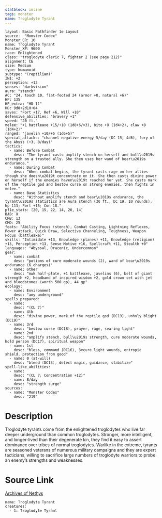 ```yaml
---
statblock: inline
tags: monster
name: Troglodyte Tyrant
---
```

```statblock
layout: Basic Pathfinder 1e Layout
source:  "Monster Codex"
Monster_CR: 10
name: Troglodyte Tyrant
Monster_XP: 9600
race: Enlightened
class: "troglodyte cleric 7, fighter 2 (see page 212)"
alignment: CE
size: Medium
type: humanoid
subtype: "(reptilian)"
INI: +2
perception: +13
senses: "darkvision"
aura: "stench"
AC: "24, touch 10, flat-footed 24 (armor +8, natural +6)"
HP: 135
HP_extra: "HD 11"
HD: 9d8+2d10+84
saves: "Fort +17, Ref +6, Will +10"
defensive_abilities: "bravery +1"
speed: "20 ft."
melee: "+1 battleaxe +15/+10 (1d8+6/×3), bite +8 (1d4+2), claw +8 (1d4+2)"
ranged: "javelin +10/+5 (1d6+5)"
special_attacks: "channel negative energy 5/day (DC 15, 4d6), fury of the Abyss (+3, 8/day)"
tactics:
  - name: Before Combat
    desc: "The tyrant casts amplify stench on herself and bull\u2019s strength on a trusted ally. She then uses her wand of bear\u2019s endurance."
  - name: During Combat
    desc: "When combat begins, the tyrant casts rage on her allies-though she doesn\u2019t concentrate on it. She then casts divine power on herself if the enemies haven\u2019t reached her yet. She casts mark of the reptile god and bestow curse on strong enemies, then fights in melee."
  - name: Base Statistics
    desc: "Without amplify stench and bear\u2019s endurance, the tyrant\u2019s statistics are Aura stench (30 ft., DC 19, 10 rounds); hp 113; Fort +15; Con 18."
pf1e_stats: [20, 15, 22, 14, 20, 14]
BAB: 8
CMB: 13
CMD: 25
feats: "Ability Focus (stench), Combat Casting, Lightning Reflexes, Power Attack, Quick Draw, Selective Channeling, Toughness, Weapon Focus (battleaxe)"
skills: "Intimidate +13, Knowledge (planes) +11, Knowledge (religion) +13, Perception +13, Sense Motive +16, Spellcraft +11, Stealth +0"
languages: "Abyssal, Draconic, Undercommon"
gear:
  - name: combat
    desc: "potions of cure moderate wounds (2), wand of bear\u2019s endurance (6 charges)"
  - name: other
    desc: "mwk half-plate, +1 battleaxe, javelins (6), belt of giant strength +2, headband of inspired wisdom +2, gold crown set with jet and bloodstones (worth 500 gp), 44 gp"
ecology:
  - name: Environment
    desc: "any underground"
spells_prepared:
  - name:
    desc: "(CL 7)"
  - name: 4th
    desc: "divine power, mark of the reptile god (DC19), unholy blight (DC19)"
  - name: 3rd
    desc: "bestow curse (DC18), prayer, rage, searing light"
  - name: 2nd
    desc: "amplify stench, bull\u2019s strength, cure moderate wounds, hold person (DC17), spiritual weapon"
  - name: 1st
    desc: "bless, command (DC16), 3xcure light wounds, entropic shield, protection from good"
  - name: 0 (at-will)
    desc: "bleed (DC15), detect magic, guidance, stabilize"
spell-like_abilities:
  - name:
    desc: "(CL 7; Concentration +12)"
  - name: 8/day
    desc: "strength surge"
sources:
  - name: "Monster Codex"
    desc: "219"
```
# Description
Troglodyte tyrants come from the enlightened troglodytes who live far deeper underground than common troglodytes. Stronger, more intelligent, and longer-lived than their degenerate kin, they find it easy to assert dominance over tribes of normal troglodytes. Warlike in the extreme, tyrants are seasoned veterans of numerous military campaigns and they are expert tacticians, willing to sacrifice large numbers of troglodyte warriors to probe an enemy’s strengths and weaknesses.
# Source Link
[Archives of Nethys](https://aonprd.com/MonsterDisplay.aspx?ItemName=Troglodyte%20Tyrant)
```encounter-table
name: Troglodyte Tyrant
creatures:
  - 1: Troglodyte Tyrant
```
